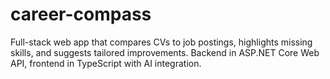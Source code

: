 # career-compass
Full-stack web app that compares CVs to job postings, highlights missing skills, and suggests tailored improvements. Backend in ASP.NET Core Web API, frontend in TypeScript with AI integration.
